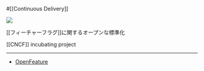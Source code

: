 #[[Continuous Delivery]]

![](https://openfeature.dev/img/logo-light.svg)

[[フィーチャーフラグ]]に関するオープンな標準化

[[CNCF]] incubating project

---

- [OpenFeature](https://openfeature.dev/)